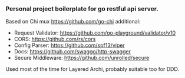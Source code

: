 ### Personal project boilerplate for go restful api server.
Based on Chi mux https://github.com/go-chi
additional:
- Request Validator: https://github.com/go-playground/validator/v10
- CORS: https://github.com/rs/cors
- Config Parser: https://github.com/spf13/viper
- Docs: https://github.com/swaggo/http-swagger
- Secure Middleware: https://github.com/unrolled/secure

Used most of the time for Layered Archi, probably suitable too for DDD.